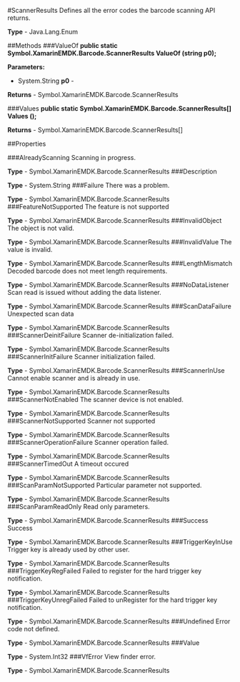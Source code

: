 #ScannerResults
Defines all the error codes the barcode scanning API returns.

**Type** - Java.Lang.Enum

##Methods
###ValueOf
**public static Symbol.XamarinEMDK.Barcode.ScannerResults ValueOf (string p0);**


        

**Parameters:** 

* System.String **p0** - 
        

**Returns** - Symbol.XamarinEMDK.Barcode.ScannerResults

###Values
**public static Symbol.XamarinEMDK.Barcode.ScannerResults[] Values ();**


        


**Returns** - Symbol.XamarinEMDK.Barcode.ScannerResults[]

##Properties

###AlreadyScanning
Scanning in progress.

**Type** - Symbol.XamarinEMDK.Barcode.ScannerResults
###Description

        

**Type** - System.String
###Failure
There was a problem.

**Type** - Symbol.XamarinEMDK.Barcode.ScannerResults
###FeatureNotSupported
The feature is not supported

**Type** - Symbol.XamarinEMDK.Barcode.ScannerResults
###InvalidObject
The object is not valid.

**Type** - Symbol.XamarinEMDK.Barcode.ScannerResults
###InvalidValue
The value is invalid.

**Type** - Symbol.XamarinEMDK.Barcode.ScannerResults
###LengthMismatch
Decoded barcode does not meet length requirements.

**Type** - Symbol.XamarinEMDK.Barcode.ScannerResults
###NoDataListener
Scan read is issued without adding the data listener.

**Type** - Symbol.XamarinEMDK.Barcode.ScannerResults
###ScanDataFailure
Unexpected scan data

**Type** - Symbol.XamarinEMDK.Barcode.ScannerResults
###ScannerDeinitFailure
Scanner de-initialization failed.

**Type** - Symbol.XamarinEMDK.Barcode.ScannerResults
###ScannerInitFailure
Scanner initialization failed.

**Type** - Symbol.XamarinEMDK.Barcode.ScannerResults
###ScannerInUse
Cannot enable scanner and is already in use.

**Type** - Symbol.XamarinEMDK.Barcode.ScannerResults
###ScannerNotEnabled
The scanner device is not enabled.

**Type** - Symbol.XamarinEMDK.Barcode.ScannerResults
###ScannerNotSupported
Scanner not supported

**Type** - Symbol.XamarinEMDK.Barcode.ScannerResults
###ScannerOperationFailure
Scanner operation failed.

**Type** - Symbol.XamarinEMDK.Barcode.ScannerResults
###ScannerTimedOut
A timeout occured

**Type** - Symbol.XamarinEMDK.Barcode.ScannerResults
###ScanParamNotSupported
Particular parameter not supported.

**Type** - Symbol.XamarinEMDK.Barcode.ScannerResults
###ScanParamReadOnly
Read only parameters.

**Type** - Symbol.XamarinEMDK.Barcode.ScannerResults
###Success
Success

**Type** - Symbol.XamarinEMDK.Barcode.ScannerResults
###TriggerKeyInUse
Trigger key is already used by other user.

**Type** - Symbol.XamarinEMDK.Barcode.ScannerResults
###TriggerKeyRegFailed
Failed to register for the hard trigger key notification.

**Type** - Symbol.XamarinEMDK.Barcode.ScannerResults
###TriggerKeyUnregFailed
Failed to unRegister for the hard trigger key notification.

**Type** - Symbol.XamarinEMDK.Barcode.ScannerResults
###Undefined
Error code not defined.

**Type** - Symbol.XamarinEMDK.Barcode.ScannerResults
###Value

        

**Type** - System.Int32
###VfError
View finder error.

**Type** - Symbol.XamarinEMDK.Barcode.ScannerResults


